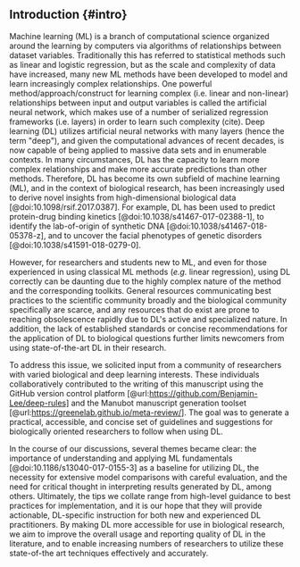 ## Introduction {#intro}

Machine learning (ML) is a branch of computational science organized around the learning by computers via algorithms of relationships between dataset variables. Traditionally this has referred to statistical methods such as linear and logistic regression, but as the scale and complexity of data have increased, many new ML methods have been developed to model and learn increasingly complex relationships.
One powerful method/approach/construct for learning complex (i.e. linear and non-linear) relationships between input and output variables is called the artificial neural network, which makes use of a number of serialized regression frameworks (i.e. layers) in order to learn such complexity (cite).
Deep learning (DL) utilizes artificial neural networks with many layers (hence the term "deep"), and given the computational advances of recent decades, is now capable of being applied to massive data sets and in enumerable contexts.
In many circumstances, DL has the capacity to learn more complex relationships and make more accurate predictions than other methods.
Therefore, DL has become its own subfield of machine learning (ML), and in the context of biological research, has been increasingly used to derive novel insights from high-dimensional biological data [@doi:10.1098/rsif.2017.0387].
For example, DL has been used to predict protein-drug binding kinetics [@doi:10.1038/s41467-017-02388-1], to identify the lab-of-origin of synthetic DNA [@doi:10.1038/s41467-018-05378-z], and to uncover the facial phenotypes of genetic disorders [@doi:10.1038/s41591-018-0279-0].

However, for researchers and students new to ML, and even for those experienced in using classical ML methods (_e.g._ linear regression), using DL correctly can be daunting due to the highly complex nature of the method and the corresponding toolkits.
General resources communicating best practices to the scientific community broadly and the biological community specifically are scarce, and any resources that do exist are prone to reaching obsolescence rapidly due to DL's active and specialized nature.
In addition, the lack of established standards or concise recommendations for the application of DL to biological questions further limits newcomers from using state-of-the-art DL in their research.  

To address this issue, we solicited input from a community of researchers with varied biological and deep learning interests.
These individuals collaboratively contributed to the writing of this manuscript using the GitHub version control platform [@url:https://github.com/Benjamin-Lee/deep-rules] and the Manubot manuscript generation toolset [@url:https://greenelab.github.io/meta-review/]. The goal was to generate a practical, accessible, and concise set of guidelines and suggestions for biologically oriented researchers to follow when using DL.

In the course of our discussions, several themes became clear: the importance of understanding and applying ML fundamentals [@doi:10.1186/s13040-017-0155-3] as a baseline for utilizing DL, the necessity for extensive model comparisons with careful evaluation, and the need for critical thought in interpreting results generated by DL, among others.
Ultimately, the tips we collate range from high-level guidance to best practices for implementation, and it is our hope that they will provide actionable, DL-specific instruction for both new and experienced DL practitioners.
By making DL more accessible for use in biological research, we aim to improve the overall usage and reporting quality of DL in the literature, and to enable increasing numbers of researchers to utilize these state-of-the art techniques effectively and accurately.
